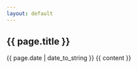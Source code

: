 ```yaml
---
layout: default
---
```

<article class="container-fluid">
<h2>{{ page.title }}</h2>
<time class="meta" datetime="{{ page.date | date_to_xmlschema }}">{{ page.date | date_to_string }}</time>
{{ content }}
</article>
<!-- vim: set ts=2 sts=2 fenc=utf-8 expandtab: -->

